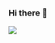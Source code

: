 ### Hi there 👋

<img src="https://img.shields.io/badge/javascript-#F7DF1E?style=flat-square&logo=JavaScript&logoColor=white"/>
